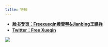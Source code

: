 ```yaml
---
title: 链接
---
```


- **[脸书专页：Freexueqin黄雪琴&Jianbing王建兵](https://www.facebook.com/Freexueqinjianbing)**
- **[Twitter：Free Xueqin](https://twitter.com/freexueqin)**

![](https://i.imgur.com/YTEI5n7.png)
